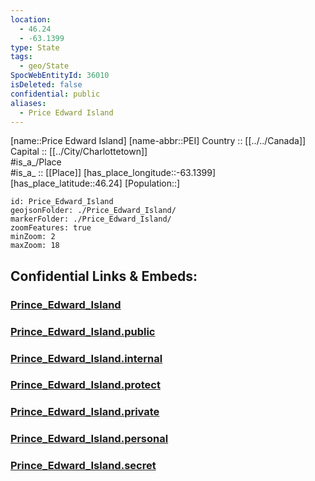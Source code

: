 ```yaml
---
location:
  - 46.24
  - -63.1399
type: State
tags:
  - geo/State
SpocWebEntityId: 36010
isDeleted: false
confidential: public
aliases:
  - Price Edward Island
---
```



[name::Price Edward Island] 
[name-abbr::PEI] 
Country :: [[../../Canada]]  
Capital :: [[../City/Charlottetown]]  
#is_a_/Place  
#is_a_ :: [[Place]] 
[has_place_longitude::-63.1399] 
[has_place_latitude::46.24] 
[Population::] 



```leaflet
id: Price_Edward_Island
geojsonFolder: ./Price_Edward_Island/
markerFolder: ./Price_Edward_Island/
zoomFeatures: true 
minZoom: 2 
maxZoom: 18
```


## Confidential Links & Embeds: 

### [Prince_Edward_Island](/_Standards/Earth/Continent/America~North/Canada/provinces~Canada/Prince_Edward_Island.md) 

### [Prince_Edward_Island.public](/_public/Earth/Continent/America~North/Canada/provinces~Canada/Prince_Edward_Island.public.md) 

### [Prince_Edward_Island.internal](/_internal/Earth/Continent/America~North/Canada/provinces~Canada/Prince_Edward_Island.internal.md) 

### [Prince_Edward_Island.protect](/_protect/Earth/Continent/America~North/Canada/provinces~Canada/Prince_Edward_Island.protect.md) 

### [Prince_Edward_Island.private](/_private/Earth/Continent/America~North/Canada/provinces~Canada/Prince_Edward_Island.private.md) 

### [Prince_Edward_Island.personal](/_personal/Earth/Continent/America~North/Canada/provinces~Canada/Prince_Edward_Island.personal.md) 

### [Prince_Edward_Island.secret](/_secret/Earth/Continent/America~North/Canada/provinces~Canada/Prince_Edward_Island.secret.md)

